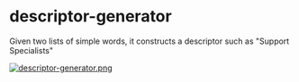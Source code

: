 # descriptor-generator
Given two lists of simple words, it constructs a descriptor such as "Support Specialists"

[![descriptor-generator.png](https://s6.postimg.cc/b54oa15jl/descriptor-generator.png)](https://postimg.cc/image/6vzy7v2a5/)
